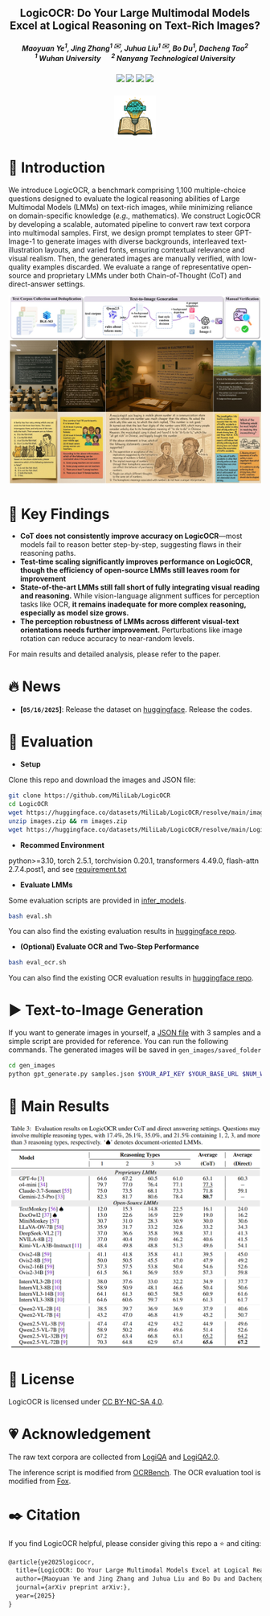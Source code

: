 
<p align="center">

  <h2 align="center"><strong>LogicOCR: Do Your Large Multimodal Models Excel at Logical Reasoning on Text-Rich Images?</strong></h2>

<div align="center">
<h5>
<em>Maoyuan Ye<sup>1</sup>, Jing Zhang<sup>1 ✉️</sup>, Juhua Liu<sup>1 ✉️</sup>, Bo Du<sup>1</sup>, Dacheng Tao<sup>2</sup> </em>
<br><sup>1</sup> Wuhan University   &emsp; <sup>2</sup> Nanyang Technological University</br>
</h5>
</div>

<h5 align="center">
<a href="https://arxiv.org/abs/"> <img src="https://img.shields.io/badge/Arxiv-2504.02404-b31b1b.svg?logo=arXiv"></a> <a href="https://ymy-k.github.io/LogicOCR.github.io/"> <img src="https://img.shields.io/badge/Project-LogicOCR-4183C4.svg?logo=Github"></a> <a href="https://huggingface.co/datasets/MiliLab/LogicOCR"><img src="https://img.shields.io/badge/%20HuggingFace-LogicOCR-FFD43B.svg?logo=huggingface"></a> <a><img src="https://visitor-badge.laobi.icu/badge?page_id=MiliLab.LogicOCR"></a>
</h5>

<figure>
<div align="center">
<img src=assets/LogicOCR_logo.png width="20%">
</div>
</figure>

# 👋 Introduction

We introduce LogicOCR, a benchmark comprising 1,100 multiple-choice questions designed to evaluate the logical reasoning abilities of Large Multimodal Models (LMMs) on text-rich images, while minimizing reliance on domain-specific knowledge (*e.g*., mathematics). We construct LogicOCR by developing a scalable, automated pipeline to convert raw text corpora into multimodal samples. First, we design prompt templates to steer GPT-Image-1 to generate images with diverse backgrounds, interleaved text-illustration layouts, and varied fonts, ensuring contextual relevance and visual realism. Then, the generated images are manually verified, with low-quality examples discarded. We evaluate a range of representative open-source and proprietary LMMs under both Chain-of-Thought (CoT) and direct-answer settings. 

![LogicOCR](assets/LogicOCR.jpg)

# 📌 Key Findings

- **CoT does not consistently improve accuracy on LogicOCR**—most models fail to reason better step-by-step, suggesting flaws in their reasoning paths.
- **Test-time scaling significantly improves performance on LogicOCR, though the efficiency of open-source LMMs still leaves room for improvement**
- **State-of-the-art LMMs still fall short of fully integrating visual reading and reasoning.** While vision-language alignment suffices for perception tasks like OCR, **it remains inadequate for more complex reasoning, especially as model size grows.**
- **The perception robustness of LMMs across different visual-text orientations needs further improvement.** Perturbations like image rotation can reduce accuracy to near-random levels.

For main results and detailed analysis, please refer to the paper.


# 🔥 News

- **[`05/16/2025`]**: Release the dataset on [huggingface](https://huggingface.co/datasets/MiliLab/LogicOCR). Release the codes.


# 🔨 Evaluation

- **Setup**

Clone this repo and download the images and JSON file:

```bash
git clone https://github.com/MiliLab/LogicOCR
cd LogicOCR
wget https://huggingface.co/datasets/MiliLab/LogicOCR/resolve/main/images.zip
unzip images.zip && rm images.zip
wget https://huggingface.co/datasets/MiliLab/LogicOCR/resolve/main/LogicOCR.json
```

- **Recommed Environment**

python>=3.10, torch 2.5.1, torchvision 0.20.1, transformers 4.49.0, flash-attn 2.7.4.post1, and see [requirement.txt](requirements.txt)

- **Evaluate LMMs**

Some evaluation scripts are provided in [infer_models](infer_models).

```bash
bash eval.sh
```
You can also find the existing evaluation results in [huggingface repo](https://huggingface.co/datasets/MiliLab/LogicOCR/tree/main/main_results).

- **(Optional) Evaluate OCR and Two-Step Performance**

```bash
bash eval_ocr.sh
```
You can also find the existing OCR evaluation results in [huggingface repo](https://huggingface.co/datasets/MiliLab/LogicOCR/tree/main/ocr_then_answer_results).


# ▶️ Text-to-Image Generation

If you want to generate images in yourself, a [JSON file](gen_images/samples.json) with 3 samples and a simple script are provided for reference. You can run the following commands. The generated images will be saved in `gen_images/saved_folder`
```bash
cd gen_images
python gpt_generate.py samples.json $YOUR_API_KEY $YOUR_BASE_URL $NUM_WORKERS
```

# 📖 Main Results
![main_results](assets/main_results.jpg)

# 📜 License
LogicOCR is licensed under [CC BY-NC-SA 4.0](https://creativecommons.org/licenses/by-nc-sa/4.0/).

# 💗 Acknowledgement
The raw text corpora are collected from [LogiQA](https://github.com/lgw863/LogiQA-dataset) and [LogiQA2.0](https://github.com/csitfun/LogiQA2.0).

The inference script is modified from [OCRBench](https://github.com/Yuliang-Liu/MultimodalOCR). The OCR evaluation tool is modified from [Fox](https://github.com/ucaslcl/Fox).

# :black_nib: Citation

If you find LogicOCR helpful, please consider giving this repo a :star: and citing:

```latex
@article{ye2025logicocr,
  title={LogicOCR: Do Your Large Multimodal Models Excel at Logical Reasoning on Text-Rich Images?},
  author={Maoyuan Ye and Jing Zhang and Juhua Liu and Bo Du and Dacheng Tao},
  journal={arXiv preprint arXiv:},
  year={2025}
}
```